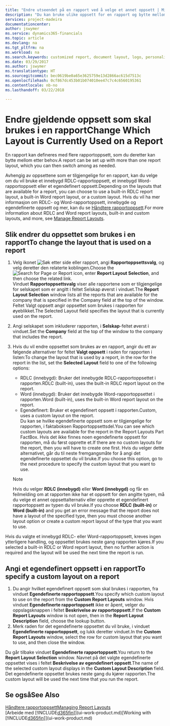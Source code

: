```yaml
---
title: "Endre utseendet på en rapport ved å velge et annet oppsett | Microsoft-dokumentasjon"
description: "Du kan bruke ulike oppsett for en rapport og bytte mellom oppsett for å endre utseendet på den."
services: project-madeira
documentationcenter: 
author: jswymer
ms.service: dynamics365-financials
ms.topic: article
ms.devlang: na
ms.tgt_pltfrm: na
ms.workload: na
ms.search.keywords: customized report, document layout, logo, personalize
ms.date: 03/29/2017
ms.author: jswymer
ms.translationtype: HT
ms.sourcegitcommit: bec0619be0a65e3625759e13d2866ac615d7513c
ms.openlocfilehash: 0cf867dc453b01b074010ee47c7c4c6560195361
ms.contentlocale: nb-no
ms.lasthandoff: 03/22/2018

---
```

# <a name="change-which-layout-is-currently-used-on-a-report"></a><span data-ttu-id="8a558-103">Endre gjeldende oppsett som skal brukes i en rapport</span><span class="sxs-lookup"><span data-stu-id="8a558-103">Change Which Layout is Currently Used on a Report</span></span>
<span data-ttu-id="8a558-104">En rapport kan defineres med flere rapportoppsett, som du deretter kan bytte mellom etter behov.</span><span class="sxs-lookup"><span data-stu-id="8a558-104">A report can be set up with more than one report layout, which you can then switch among as needed.</span></span>

<span data-ttu-id="8a558-105">Avhengig av oppsettene som er tilgjengelige for en rapport, kan du velge om du vil bruke et innebygd RDLC-rapportoppsett, et innebygd Word-rapportoppsett eller et egendefinert oppsett.</span><span class="sxs-lookup"><span data-stu-id="8a558-105">Depending on the layouts that are available for a report, you can choose to use a built-in RDLC report layout, a built-in Word report layout, or a custom layout.</span></span> <span data-ttu-id="8a558-106">Hvis du vil ha mer informasjon om RDLC- og Word-rapportoppsett, innebygde og egendefinerte oppsett og mer, kan du se [Håndtere rapportoppsett](ui-manage-report-layouts.md).</span><span class="sxs-lookup"><span data-stu-id="8a558-106">For more information about RDLC and Word report layouts, built-in and custom layouts, and more, see [Manage Report Layouts](ui-manage-report-layouts.md).</span></span>

## <a name="to-change-the-layout-that-is-used-on-a-report"></a><span data-ttu-id="8a558-107">Slik endrer du oppsettet som brukes i en rapport</span><span class="sxs-lookup"><span data-stu-id="8a558-107">To change the layout that is used on a report</span></span>
1. <span data-ttu-id="8a558-108">Velg ikonet ![Søk etter side eller rapport](media/ui-search/search_small.png "Søk etter side eller rapport"), angi **Rapportoppsettsvalg**, og velg deretter den relaterte koblingen.</span><span class="sxs-lookup"><span data-stu-id="8a558-108">Choose the ![Search for Page or Report](media/ui-search/search_small.png "Search for Page or Report icon") icon, enter **Report Layout Selection**, and then choose the related link.</span></span>  
   <span data-ttu-id="8a558-109">Vinduet **Rapportoppsettsvalg** viser alle rapportene som er tilgjengelige for selskapet som er angitt i feltet Selskap øverst i vinduet.</span><span class="sxs-lookup"><span data-stu-id="8a558-109">The **Report Layout Selection** window lists all the reports that are available for the company that is specified in the Company field at the top of the window.</span></span> <span data-ttu-id="8a558-110">Feltet Valgt oppsett angir oppsettet som brukes i rapporten for øyeblikket.</span><span class="sxs-lookup"><span data-stu-id="8a558-110">The Selected Layout field specifies the layout that is currently used on the report.</span></span>
2. <span data-ttu-id="8a558-111">Angi selskapet som inkluderer rapporten, i **Selskap**-feltet øverst i vinduet.</span><span class="sxs-lookup"><span data-stu-id="8a558-111">Set the **Company** field at the top of the window to the company that includes the report.</span></span>
3. <span data-ttu-id="8a558-112">Hvis du vil endre oppsettet som brukes av en rapport, angir du ett av følgende alternativer for feltet **Valgt oppsett** i raden for rapporten i listen:</span><span class="sxs-lookup"><span data-stu-id="8a558-112">To change the layout that is used by a report, in the row for the report in the list, set the **Selected Layout** field to one of the following options:</span></span>
   * <span data-ttu-id="8a558-113">RDLC (innebygd): Bruker det innebygde RDLC-rapportoppsettet i rapporten.</span><span class="sxs-lookup"><span data-stu-id="8a558-113">RDLC (built-in), uses the built-in RDLC report layout on the report.</span></span>
   * <span data-ttu-id="8a558-114">Word (innebygd): Bruker det innebygde Word-rapportoppsettet i rapporten.</span><span class="sxs-lookup"><span data-stu-id="8a558-114">Word (built-in), uses the built-in Word report layout on the report.</span></span>
   * <span data-ttu-id="8a558-115">Egendefinert: Bruker et egendefinert oppsett i rapporten.</span><span class="sxs-lookup"><span data-stu-id="8a558-115">Custom, uses a custom layout on the report.</span></span>  
     <span data-ttu-id="8a558-116">Du kan se hvilke egendefinerte oppsett som er tilgjengelige for rapporten, i faktaboksen Rapportoppsettsdel.</span><span class="sxs-lookup"><span data-stu-id="8a558-116">You can see which custom layouts are available for the report in the Report Layouts Part FactBox.</span></span> <span data-ttu-id="8a558-117">Hvis det ikke finnes noen egendefinerte oppsett for rapporten, må du først opprette et.</span><span class="sxs-lookup"><span data-stu-id="8a558-117">If there are no custom layouts for the report, then you will have to create one first.</span></span> <span data-ttu-id="8a558-118">Hvis du velger dette alternativet, går du til neste fremgangsmåte for å angi det egendefinerte oppsettet du vil bruke.</span><span class="sxs-lookup"><span data-stu-id="8a558-118">If you choose this option, go to the next procedure to specify the custom layout that you want to use.</span></span>

    > [!NOTE]  
    >   <span data-ttu-id="8a558-119">Hvis du velger **RDLC (innebygd)** eller **Word (innebygd)** og får en feilmelding om at rapporten ikke har et oppsett for den angitte typen, må du velge et annet oppsettalternativ eller opprette et egendefinert rapportoppsett av typen du vil bruke.</span><span class="sxs-lookup"><span data-stu-id="8a558-119">If you choose **RDLC (built-in)** or **Word (built-in)** and you get an error message that the report does not have a layout of the specified type, then you must choose another layout option or create a custom report layout of the type that you want to use.</span></span>

<span data-ttu-id="8a558-120">Hvis du valgte et innebygd RDLC- eller Word-rapportoppsett, kreves ingen ytterligere handling, og oppsettet brukes neste gang rapporten kjøres.</span><span class="sxs-lookup"><span data-stu-id="8a558-120">If you selected a built-in RDLC or Word report layout, then no further action is required and the layout will be used the next time the report is run.</span></span>

## <a name="to-specify-a-custom-layout-on-a-report"></a><span data-ttu-id="8a558-121">Angi et egendefinert oppsett i en rapport</span><span class="sxs-lookup"><span data-stu-id="8a558-121">To specify a custom layout on a report</span></span>
1. <span data-ttu-id="8a558-122">Du angir hvilket egendefinert oppsett som skal brukes i rapporten, fra vinduet **Egendefinerte rapportoppsett**.</span><span class="sxs-lookup"><span data-stu-id="8a558-122">You specify which custom layout to use on the report from the **Custom Report Layouts** window.</span></span> <span data-ttu-id="8a558-123">Hvis vinduet **Egendefinerte rapportoppsett** ikke er åpent, velger du oppslagsknappen i feltet **Beskrivelse av rapportoppsett**.</span><span class="sxs-lookup"><span data-stu-id="8a558-123">If the **Custom Report Layouts** window is not open, then in the **Report Layout Description** field, choose the lookup button.</span></span>
2. <span data-ttu-id="8a558-124">Merk raden for det egendefinerte oppsettet du vil bruke, i vinduet **Egendefinerte rapportoppsett**, og lukk deretter vinduet.</span><span class="sxs-lookup"><span data-stu-id="8a558-124">In the **Custom Report Layouts** window, select the row for custom layout that you want to use, and then close the window.</span></span>

<span data-ttu-id="8a558-125">Du går tilbake vinduet **Egendefinerte rapportoppsett**.</span><span class="sxs-lookup"><span data-stu-id="8a558-125">You return to the **Report Layout Selection** window.</span></span> <span data-ttu-id="8a558-126">Navnet på det valgte egendefinerte oppsettet vises i feltet **Beskrivelse av egendefinert oppsett**.</span><span class="sxs-lookup"><span data-stu-id="8a558-126">The name of the selected custom layout displays in the **Custom Layout Description** field.</span></span> <span data-ttu-id="8a558-127">Det egendefinerte oppsettet brukes neste gang du kjører rapporten.</span><span class="sxs-lookup"><span data-stu-id="8a558-127">The custom layout will be used the next time that you run the report.</span></span>

## <a name="see-also"></a><span data-ttu-id="8a558-128">Se også</span><span class="sxs-lookup"><span data-stu-id="8a558-128">See Also</span></span>
[<span data-ttu-id="8a558-129">Håndtere rapportoppsett</span><span class="sxs-lookup"><span data-stu-id="8a558-129">Managing Report Layouts</span></span>](ui-manage-report-layouts.md)  
<span data-ttu-id="8a558-130">[Arbeide med [!INCLUDE[d365fin](includes/d365fin_md.md)]](ui-work-product.md)</span><span class="sxs-lookup"><span data-stu-id="8a558-130">[Working with [!INCLUDE[d365fin](includes/d365fin_md.md)]](ui-work-product.md)</span></span>


